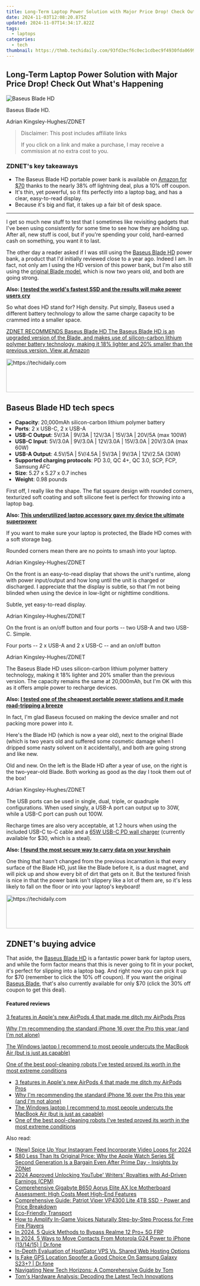 ```yaml
---
title: Long-Term Laptop Power Solution with Major Price Drop! Check Out What's Happening
date: 2024-11-03T12:08:20.875Z
updated: 2024-11-07T14:34:17.822Z
tags:
  - laptops
categories:
  - tech
thumbnail: https://thmb.techidaily.com/93fd3ecf6c0ec1cdbec9f4930fda0699ca8c617492c26f7c6f508a444f408426.jpg
---
```


## Long-Term Laptop Power Solution with Major Price Drop! Check Out What's Happening

![Baseus Blade HD](https://www.zdnet.com/a/img/resize/327100cd9d72b52c34679a7319b840fc3749a468/2023/05/23/c3c3a71d-9f18-42f2-b406-76a852f71584/img-3895.jpg?auto=webp&width=1280)

Baseus Blade HD.

Adrian Kingsley-Hughes/ZDNET

>  Disclaimer: This post includes affiliate links
>
>  If you click on a link and make a purchase, I may receive a commission at no extra cost to you.
>

### ZDNET's key takeaways

* The Baseus Blade HD portable power bank is available on [Amazon for $70](https://buy.geni.us/Proxy.ashx?TSID=368250&GR%5FURL=https%3A%2F%2Fwww.amazon.com%2FBaseus-Charging-Portable-Charger-20000mAh%2Fdp%2FB0BZP6R4MH%3Ftag%3Dzd-buy-button-20%26ascsubtag%3D%5F%5FCOM%5FCLICK%5FID%5F%5F%7Cd4936bbb-e32c-4016-8df2-7fd2a9415e96%7Cdtp&dtb=1) thanks to the nearly 38% off lightning deal, plus a 10% off coupon.
* It's thin, yet powerful, so it fits perfectly into a laptop bag, and has a clear, easy-to-read display.
* Because it's big and flat, it takes up a fair bit of desk space.

---

I get so much new stuff to test that I sometimes like revisiting gadgets that I've been using consistently for some time to see how they are holding up. After all, new stuff is cool, but if you're spending your cold, hard-earned cash on something, you want it to last. 

The other day a reader asked if I was still using the [Baseus Blade HD](https://buy.geni.us/Proxy.ashx?TSID=368250&GR%5FURL=https%3A%2F%2Fwww.amazon.com%2FBaseus-Charging-Portable-Charger-20000mAh%2Fdp%2FB0BZP6R4MH%3Ftag%3Dzd-buy-button-20%26ascsubtag%3D%5F%5FCOM%5FCLICK%5FID%5F%5F%7Cd4936bbb-e32c-4016-8df2-7fd2a9415e96%7Cdtp&dtb=1) power bank, a product that I'd initially reviewed close to a year ago. Indeed I am. In fact, not only am I using the HD version of this power bank, but I'm also still using the [original Blade model](https://buy.geni.us/Proxy.ashx?TSID=368250&GR%5FURL=https%3A%2F%2Fwww.amazon.com%2FBaseus-Portable-Charger-Charging-20000mAh%2Fdp%2FB09N3PRJZK%3Ftag%3Dzd-buy-button-20%26ascsubtag%3D%5F%5FCOM%5FCLICK%5FID%5F%5F%7Cd4936bbb-e32c-4016-8df2-7fd2a9415e96%7Cdtp&dtb=1), which is now two years old, and both are going strong. 

**Also: [I tested the world's fastest SSD and the results will make power users cry](https://www.zdnet.com/article/i-tested-the-worlds-fastest-ssd-and-the-results-will-make-power-users-cry/)**

So what does HD stand for? High density. Put simply, Baseus used a different battery technology to allow the same charge capacity to be crammed into a smaller space. 

[ZDNET RECOMMENDS Baseus Blade HD The Baseus Blade HD is an upgraded version of the Blade, and makes use of silicon-carbon lithium polymer battery technology, making it 18% lighter and 20% smaller than the previous version. View at Amazon](https://buy.geni.us/Proxy.ashx?TSID=368250&GR%5FURL=https%3A%2F%2Fwww.amazon.com%2FBaseus-Charging-Portable-Charger-20000mAh%2Fdp%2FB0BZP6R4MH%3Ftag%3Dzd-buy-button-20%26ascsubtag%3D%5F%5FCOM%5FCLICK%5FID%5F%5F%7Cd4936bbb-e32c-4016-8df2-7fd2a9415e96%7Cdtp&dtb=1)

<!-- affiliate ads begin -->
<a href="https://unicoeye.pxf.io/c/5597632/2134491/18498" target="_top" id="2134491">
  <img src="//a.impactradius-go.com/display-ad/18498-2134491" border="0" alt="https://techidaily.com" width="728" height="90"/>
</a>
<img height="0" width="0" src="https://unicoeye.pxf.io/i/5597632/2134491/18498" style="position:absolute;visibility:hidden;" border="0" />
<!-- affiliate ads end -->

## Baseus Blade HD tech specs

* **Capacity**: 20,000mAh silicon-carbon lithium polymer battery
* **Ports**: 2 x USB-C, 2 x USB-A
* **USB-C Output**: 5V/3A | 9V/3A | 12V/3A | 15V/3A | 20V/5A (max 100W)
* **USB-C Input**: 5V/3.0A | 9V/3.0A | 12V/3.0A | 15V/3.0A | 20V/3.0A (max 60W)
* **USB-A Output**: 4.5V/5A | 5V/4.5A | 5V/3A | 9V/3A | 12V/2.5A (30W)
* **Supported charging protocols**: PD 3.0, QC 4+, QC 3.0, SCP, FCP, Samsung AFC
* **Size**: 5.27 x 5.27 x 0.7 inches
* **Weight**: 0.98 pounds

First off, I really like the shape. The flat square design with rounded corners, texturized soft coating and soft silicone feet is perfect for throwing into a laptop bag. 

**Also: [This underutilized laptop accessory gave my device the ultimate superpower](https://www.zdnet.com/home-and-office/this-underutilized-laptop-accessory-gave-my-device-the-ultimate-super-power/)**

If you want to make sure your laptop is protected, the Blade HD comes with a soft storage bag.

Rounded corners mean there are no points to smash into your laptop.

Adrian Kingsley-Hughes/ZDNET

On the front is an easy-to-read display that shows the unit's runtime, along with power input/output and how long until the unit is charged or discharged. I appreciate that the display is subtle, so that I'm not being blinded when using the device in low-light or nighttime conditions. 

Subtle, yet easy-to-read display.

Adrian Kingsley-Hughes/ZDNET

On the front is an on/off button and four ports -- two USB-A and two USB-C. Simple.

Four ports -- 2 x USB-A and 2 x USB-C -- and an on/off button

Adrian Kingsley-Hughes/ZDNET

The Baseus Blade HD uses silicon-carbon lithium polymer battery technology, making it 18% lighter and 20% smaller than the previous version. The capacity remains the same at 20,000mAh, but I'm OK with this as it offers ample power to recharge devices. 

**Also: [I tested one of the cheapest portable power stations and it made road-tripping a breeze](https://www.zdnet.com/home-and-office/i-tested-one-of-the-cheapest-portable-power-stations-and-it-made-road-tripping-a-breeze/)**

In fact, I'm glad Baseus focused on making the device smaller and not packing more power into it.

Here's the Blade HD (which is now a year old), next to the original Blade (which is two years old and suffered some cosmetic damage when I dripped some nasty solvent on it accidentally), and both are going strong and like new.

Old and new. On the left is the Blade HD after a year of use, on the right is the two-year-old Blade. Both working as good as the day I took them out of the box!

Adrian Kingsley-Hughes/ZDNET

The USB ports can be used in single, dual, triple, or quadruple configurations. When used singly, a USB-A port can output up to 30W, while a USB-C port can push out 100W. 

Recharge times are also very acceptable, at 1.2 hours when using the included USB-C to-C cable and a [65W USB-C PD wall charger](https://buy.geni.us/Proxy.ashx?TSID=368250&GR%5FURL=https%3A%2F%2Fwww.amazon.com%2FCharger-Baseus-4-Ports-Charging-Station%2Fdp%2FB09N3PLFK5%3Ftag%3Dzd-buy-button-20%26ascsubtag%3D%5F%5FCOM%5FCLICK%5FID%5F%5F%7Cd4936bbb-e32c-4016-8df2-7fd2a9415e96%7Cdtp&dtb=1) (currently available for $30, which is a steal). 

**Also: [I found the most secure way to carry data on your keychain](https://www.zdnet.com/article/i-found-the-most-secure-way-to-carry-data-on-your-keychain/)**

One thing that hasn't changed from the previous incarnation is that every surface of the Blade HD, just like the Blade before it, is a dust magnet, and will pick up and show every bit of dirt that gets on it. But the textured finish is nice in that the power bank isn't slippery like a lot of them are, so it's less likely to fall on the floor or into your laptop's keyboard!

<!-- affiliate ads begin -->
<a href="https://appsumo.8odi.net/c/5597632/2118326/7443" target="_top" id="2118326">
  <img src="//a.impactradius-go.com/display-ad/7443-2118326" border="0" alt="https://techidaily.com" width="728" height="90"/>
</a>
<img height="0" width="0" src="https://appsumo.8odi.net/i/5597632/2118326/7443" style="position:absolute;visibility:hidden;" border="0" />
<!-- affiliate ads end -->

## ZDNET's buying advice

That aside, the [Baseus Blade HD](https://buy.geni.us/Proxy.ashx?TSID=368250&GR%5FURL=https%3A%2F%2Fwww.amazon.com%2FBaseus-Charging-Portable-Charger-20000mAh%2Fdp%2FB0BZP6R4MH%3Ftag%3Dzd-buy-button-20%26ascsubtag%3D%5F%5FCOM%5FCLICK%5FID%5F%5F%7Cd4936bbb-e32c-4016-8df2-7fd2a9415e96%7Cdtp&dtb=1) is a fantastic power bank for laptop users, and while the form factor means that this is never going to fit in your pocket, it's perfect for slipping into a laptop bag. And right now you can pick it up for $70 (remember to click the 10% off coupon). If you want the original [Baseus Blade](https://buy.geni.us/Proxy.ashx?TSID=368250&GR%5FURL=https%3A%2F%2Fwww.amazon.com%2FBaseus-Portable-Charger-Charging-20000mAh%2Fdp%2FB09N3PRJZK%3Ftag%3Dzd-buy-button-20%26ascsubtag%3D%5F%5FCOM%5FCLICK%5FID%5F%5F%7Cd4936bbb-e32c-4016-8df2-7fd2a9415e96%7Cdtp&dtb=1), that's also currently available for only $70 (click the 30% off coupon to get this deal).

#### Featured reviews

[3 features in Apple's new AirPods 4 that made me ditch my AirPods Pros](https://www.zdnet.com/article/3-features-in-apples-new-airpods-4-that-made-me-ditch-my-airpods-pros/ "3 features in Apple's new AirPods 4 that made me ditch my AirPods Pros")

[Why I'm recommending the standard iPhone 16 over the Pro this year (and I'm not alone)](https://www.zdnet.com/article/why-im-recommending-the-standard-iphone-16-over-the-pro-this-year-and-im-not-alone/ "Why I'm recommending the standard iPhone 16 over the Pro this year (and I'm not alone)")

[The Windows laptop I recommend to most people undercuts the MacBook Air (but is just as capable)](https://www.zdnet.com/article/the-windows-laptop-i-recommend-to-most-people-undercuts-the-macbook-air-but-is-just-as-capable/ "The Windows laptop I recommend to most people undercuts the MacBook Air (but is just as capable)")

[One of the best pool-cleaning robots I've tested proved its worth in the most extreme conditions](https://www.zdnet.com/article/one-of-the-best-pool-cleaning-robots-ive-tested-proved-its-worth-in-the-most-extreme-conditions/ "One of the best pool-cleaning robots I've tested proved its worth in the most extreme conditions")

* [3 features in Apple's new AirPods 4 that made me ditch my AirPods Pros](https://www.zdnet.com/article/3-features-in-apples-new-airpods-4-that-made-me-ditch-my-airpods-pros/ "3 features in Apple's new AirPods 4 that made me ditch my AirPods Pros")
* [Why I'm recommending the standard iPhone 16 over the Pro this year (and I'm not alone)](https://www.zdnet.com/article/why-im-recommending-the-standard-iphone-16-over-the-pro-this-year-and-im-not-alone/ "Why I'm recommending the standard iPhone 16 over the Pro this year (and I'm not alone)")
* [The Windows laptop I recommend to most people undercuts the MacBook Air (but is just as capable)](https://www.zdnet.com/article/the-windows-laptop-i-recommend-to-most-people-undercuts-the-macbook-air-but-is-just-as-capable/ "The Windows laptop I recommend to most people undercuts the MacBook Air (but is just as capable)")
* [One of the best pool-cleaning robots I've tested proved its worth in the most extreme conditions](https://www.zdnet.com/article/one-of-the-best-pool-cleaning-robots-ive-tested-proved-its-worth-in-the-most-extreme-conditions/ "One of the best pool-cleaning robots I've tested proved its worth in the most extreme conditions")

<ins class="adsbygoogle"
     style="display:block"
     data-ad-format="autorelaxed"
     data-ad-client="ca-pub-7571918770474297"
     data-ad-slot="1223367746"></ins>

<ins class="adsbygoogle"
     style="display:block"
     data-ad-client="ca-pub-7571918770474297"
     data-ad-slot="8358498916"
     data-ad-format="auto"
     data-full-width-responsive="true"></ins>

<span class="atpl-alsoreadstyle">Also read:</span>
<div><ul>
<li><a href="https://instagram-video-recordings.techidaily.com/new-spice-up-your-instagram-feed-incorporate-video-loops-for-2024/"><u>[New] Spice Up Your Instagram Feed Incorporate Video Loops for 2024</u></a></li>
<li><a href="https://tech-hub.techidaily.com/80-less-than-its-original-price-why-the-apple-watch-series-se-second-generation-is-a-bargain-even-after-prime-day-insights-by-zdnet/"><u>$80 Less Than Its Original Price: Why the Apple Watch Series SE Second Generation Is a Bargain Even After Prime Day - Insights by ZDNet</u></a></li>
<li><a href="https://youtube-help.techidaily.com/2024-approved-unlocking-youtube-writers-royalties-with-ad-driven-earnings-cpm/"><u>2024 Approved Unlocking YouTube' Writers' Royalties with Ad-Driven Earnings (CPM)</u></a></li>
<li><a href="https://hardware-reviews.techidaily.com/comprehensive-gigabyte-b650-aorus-elite-ax-ice-motherboard-assessment-high-costs-meet-high-end-features/"><u>Comprehensive Gigabyte B650 Aorus Elite AX Ice Motherboard Assessment: High Costs Meet High-End Features</u></a></li>
<li><a href="https://hardware-reviews.techidaily.com/comprehensive-guide-patriot-viper-vp4300-lite-4tb-ssd-power-and-price-breakdown/"><u>Comprehensive Guide: Patriot Viper VP4300 Lite 4TB SSD - Power and Price Breakdown</u></a></li>
<li><a href="https://hardware-reviews.techidaily.com/eco-friendly-transport/"><u>Eco-Friendly Transport</u></a></li>
<li><a href="https://extra-resources.techidaily.com/how-to-amplify-in-game-voices-naturally-step-by-step-process-for-free-fire-players/"><u>How to Amplify In-Game Voices Naturally Step-by-Step Process for Free Fire Players</u></a></li>
<li><a href="https://android-frp.techidaily.com/in-2024-5-quick-methods-to-bypass-realme-12-proplus-5g-frp-by-drfone-android/"><u>In 2024, 5 Quick Methods to Bypass Realme 12 Pro+ 5G FRP</u></a></li>
<li><a href="https://android-transfer.techidaily.com/in-2024-5-ways-to-move-contacts-from-motorola-g24-power-to-iphone-131415-drfone-by-drfone-transfer-from-android-transfer-from-android/"><u>In 2024, 5 Ways to Move Contacts From Motorola G24 Power to iPhone (13/14/15) | Dr.fone</u></a></li>
<li><a href="https://hardware-reviews.techidaily.com/in-depth-evaluation-of-hostgator-vps-vs-shared-web-hosting-options/"><u>In-Depth Evaluation of HostGator VPS Vs. Shared Web Hosting Options</u></a></li>
<li><a href="https://phone-solutions.techidaily.com/is-fake-gps-location-spoofer-a-good-choice-on-samsung-galaxy-s23plus-drfone-by-drfone-virtual-android/"><u>Is Fake GPS Location Spoofer a Good Choice On Samsung Galaxy S23+? | Dr.fone</u></a></li>
<li><a href="https://hardware-reviews.techidaily.com/navigating-new-tech-horizons-a-comprehensive-guide-by-tom/"><u>Navigating New Tech Horizons: A Comprehensive Guide by Tom</u></a></li>
<li><a href="https://hardware-reviews.techidaily.com/toms-hardware-analysis-decoding-the-latest-tech-innovations/"><u>Tom's Hardware Analysis: Decoding the Latest Tech Innovations</u></a></li>
</ul></div>


